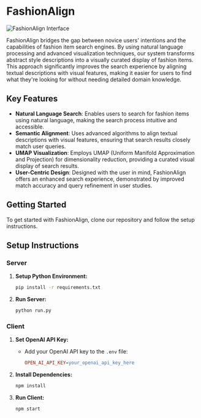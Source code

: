 # FashionAlign

![FashionAlign Interface](url_to_your_image_here)

FashionAlign bridges the gap between novice users' intentions and the capabilities of fashion item search engines. By using natural language processing and advanced visualization techniques, our system transforms abstract style descriptions into a visually curated display of fashion items. This approach significantly improves the search experience by aligning textual descriptions with visual features, making it easier for users to find what they're looking for without needing detailed domain knowledge.

## Key Features

- **Natural Language Search**: Enables users to search for fashion items using natural language, making the search process intuitive and accessible.
- **Semantic Alignment**: Uses advanced algorithms to align textual descriptions with visual features, ensuring that search results closely match user queries.
- **UMAP Visualization**: Employs UMAP (Uniform Manifold Approximation and Projection) for dimensionality reduction, providing a curated visual display of search results.
- **User-Centric Design**: Designed with the user in mind, FashionAlign offers an enhanced search experience, demonstrated by improved match accuracy and query refinement in user studies.

## Getting Started

To get started with FashionAlign, clone our repository and follow the setup instructions.

## Setup Instructions

### Server

1. **Setup Python Environment:**
   ```bash
   pip install -r requirements.txt

2. **Run Server:**
   ```bash
   python run.py

### Client 

1. **Set OpenAI API Key:**
   - Add your OpenAI API key to the `.env` file:
     ```makefile
     OPEN_AI_API_KEY=your_openai_api_key_here
     ```

2. **Install Dependencies:**
   ```bash
   npm install

3. **Run Client:**
   ```bash
   npm start

